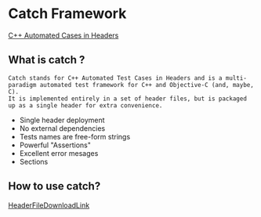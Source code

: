 Catch Framework
===============
[C++ Automated Cases in Headers](https://github.com/philsquared/Catch)

What is catch ?
---------------
    Catch stands for C++ Automated Test Cases in Headers and is a multi-paradigm automated test framework for C++ and Objective-C (and, maybe, C).
    It is implemented entirely in a set of header files, but is packaged up as a single header for extra convenience.

- Single header deployment
- No external dependencies
- Tests names are free-form strings
- Powerful "Assertions"
- Excellent error mesages
- Sections


How to use catch?
-----------------
[HeaderFileDownloadLink](https://github.com/philsquared/Catch/releases/download/v1.9.6/catch.hpp)